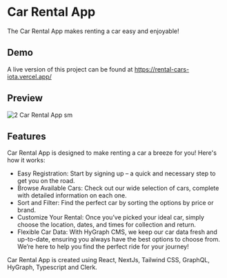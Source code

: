 
# Car Rental App
The Car Rental App makes renting a car easy and enjoyable!

## Demo

A live version of this project can be found at https://rental-cars-iota.vercel.app/

## Preview
![2 Car Rental App sm](https://github.com/Kukurekovic/Rental-cars/assets/113231854/8b1ca171-c10a-4f5e-baa1-1cc715cafae3)

## Features

Car Rental App is designed to make renting a car a breeze for you! Here's how it works:
- Easy Registration: Start by signing up – a quick and necessary step to get you on the road.
- Browse Available Cars: Check out our wide selection of cars, complete with detailed information on each one.
- Sort and Filter: Find the perfect car by sorting the options by price or brand.
- Customize Your Rental: Once you’ve picked your ideal car, simply choose the location, dates, and times for collection and return.
- Flexible Car Data: With HyGraph CMS, we keep our car data fresh and up-to-date, ensuring you always have the best options to choose from.
We’re here to help you find the perfect ride for your journey!

Car Rental App is created using React, NextJs, Tailwind CSS, GraphQL, HyGraph, Typescript and Clerk.





